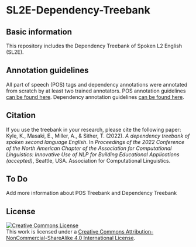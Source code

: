 # SL2E-Dependency-Treebank

## Basic information
This repository includes the Dependency Treebank of Spoken L2 English (SL2E).

## Annotation guidelines
All part of speech (POS) tags and dependency annotations were annotated from scratch by at least two trained annotators. POS annotation guidelines <a href="https://kristopherkyle.github.io/L2-Annotation-Project/anno_overview.html" target="_blank">can be found here</a>. Dependency annotation guidelines <a href="https://kristopherkyle.github.io/L2-Annotation-Project/dep_anno_overview.html" target="_blank">can be found here</a>.
## Citation
If you use the treebank in your research, please cite the following paper:
Kyle, K., Masaki, E., Miller, A., & Sither, T. (2022). *A dependency treebank of spoken second language English*. In *Proceedings of the 2022 Conference of the North American Chapter of the Association for Computational Linguistics: Innovative Use of NLP for Building Educational Applications (accepted)*, Seattle, USA. Association for Computational Linguistics.

## To Do
Add more information about POS Treebank and Dependency Treebank

## License
<a rel="license" href="http://creativecommons.org/licenses/by-nc-sa/4.0/"><img alt="Creative Commons License" style="border-width:0" src="https://i.creativecommons.org/l/by-nc-sa/4.0/88x31.png" /></a><br />This work is licensed under a <a rel="license" href="http://creativecommons.org/licenses/by-nc-sa/4.0/">Creative Commons Attribution-NonCommercial-ShareAlike 4.0 International License</a>.